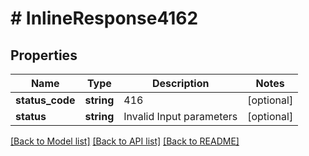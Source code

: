 # # InlineResponse4162

## Properties

Name | Type | Description | Notes
------------ | ------------- | ------------- | -------------
**status_code** | **string** | 416 | [optional]
**status** | **string** | Invalid Input parameters | [optional]

[[Back to Model list]](../../README.md#models) [[Back to API list]](../../README.md#endpoints) [[Back to README]](../../README.md)
